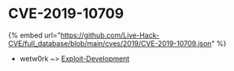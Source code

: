 # CVE-2019-10709
{% embed url="https://github.com/Live-Hack-CVE/full_database/blob/main/cves/2019/CVE-2019-10709.json" %}

* wetw0rk ~> [Exploit-Development](https://www.alice-snow.ru/2019/database/cve-2019-10709/exploit-development-wetw0rk)